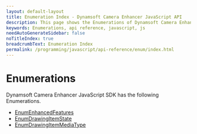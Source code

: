 ```yaml
---
layout: default-layout
title: Enumeration Index - Dynamsoft Camera Enhancer JavaScript API
description: This page shows the Enumerations of Dynamsoft Camera Enhancer JavaScript SDK.
keywords: Enumerations, api reference, javascript, js
needAutoGenerateSidebar: false
noTitleIndex: true
breadcrumbText: Enumeration Index
permalink: /programming/javascript/api-reference/enum/index.html
---
```


# Enumerations

Dynamsoft Camera Enhancer JavaScript SDK has the following Enumerations.

* [EnumEnhancedFeatures](enumenhancedfeatures.md)
* [EnumDrawingItemState](enumdrawingitemstate)
* [EnumDrawingItemMediaType](enumdrawingitemmediatype)

